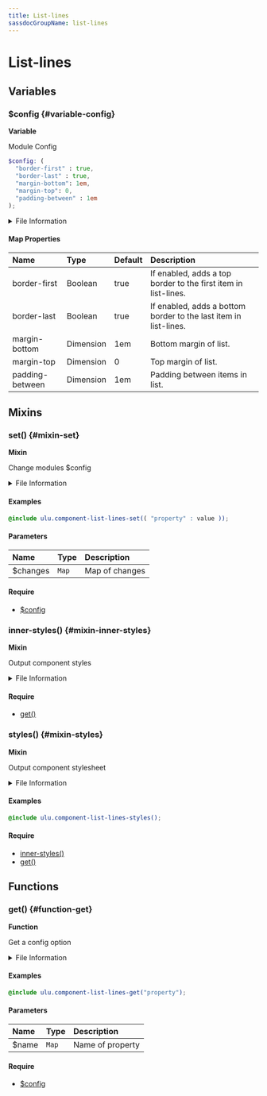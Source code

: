 ```yaml
---
title: List-lines
sassdocGroupName: list-lines
---
```



# List-lines

<div class="type-large">



</div>



## Variables




<div class="sassdoc-item-header">

###  $config {#variable-config}

  <div class="sassdoc-item-header__labels">
    <span class="tag tag--primary"><strong>Variable</strong></span>
  </div>

</div>

  

Module Config
    
    

``` scss
$config: (
  "border-first" : true,
  "border-last" : true,
  "margin-bottom": 1em,
  "margin-top": 0,
  "padding-between" : 1em
);
```
  


<details>
  <summary>File Information</summary>
  
- **File:** _list-lines.scss
- **Group:** list-lines
- **Type:** variable
- **Lines (comments):** 12-17
- **Lines (code):** 19-25

</details>

    

#### Map Properties


|Name|Type|Default|Description|
|:--|:--|:--|:--|
|border-first|Boolean|true|If enabled, adds a top border to the first item in list-lines.|
|border-last|Boolean|true|If enabled, adds a bottom border to the last item in list-lines.|
|margin-bottom|Dimension|1em|Bottom margin of list.|
|margin-top|Dimension|0|Top margin of list.|
|padding-between|Dimension|1em|Padding between items in list.|

    
  

## Mixins




<div class="sassdoc-item-header">

###  set() {#mixin-set}

  <div class="sassdoc-item-header__labels">
    <span class="tag tag--primary"><strong>Mixin</strong></span>
  </div>

</div>

  

Change modules $config
    
    


<details>
  <summary>File Information</summary>
  
- **File:** _list-lines.scss
- **Group:** list-lines
- **Type:** mixin
- **Lines (comments):** 27-30
- **Lines (code):** 32-34

</details>

    

#### Examples

      


``` scss
@include ulu.component-list-lines-set(( "property" : value ));
```
  

      

#### Parameters


|Name|Type|Description|
|:--|:--|:--|
|$changes|`Map`|Map of changes|

    

#### Require

- [$config](/sass/components/accordion/#variable-config)
  


<div class="sassdoc-item-header">

###  inner-styles() {#mixin-inner-styles}

  <div class="sassdoc-item-header__labels">
    <span class="tag tag--primary"><strong>Mixin</strong></span>
  </div>

</div>

  

Output component styles
    
    


<details>
  <summary>File Information</summary>
  
- **File:** _list-lines.scss
- **Group:** list-lines
- **Type:** mixin
- **Lines (comments):** 45-45
- **Lines (code):** 47-67

</details>

    

#### Require

- [get()](/sass/components/accordion/#function-get)
  


<div class="sassdoc-item-header">

###  styles() {#mixin-styles}

  <div class="sassdoc-item-header__labels">
    <span class="tag tag--primary"><strong>Mixin</strong></span>
  </div>

</div>

  

Output component stylesheet
    
    


<details>
  <summary>File Information</summary>
  
- **File:** _list-lines.scss
- **Group:** list-lines
- **Type:** mixin
- **Lines (comments):** 69-71
- **Lines (code):** 73-84

</details>

    

#### Examples

      


``` scss
@include ulu.component-list-lines-styles();
```
  

      

#### Require

- [inner-styles()](/sass/components/list-lines/#mixin-inner-styles)
- [get()](/sass/components/accordion/#function-get)
  
  

## Functions




<div class="sassdoc-item-header">

###  get() {#function-get}

  <div class="sassdoc-item-header__labels">
    <span class="tag tag--primary"><strong>Function</strong></span>
  </div>

</div>

  

Get a config option
    
    


<details>
  <summary>File Information</summary>
  
- **File:** _list-lines.scss
- **Group:** list-lines
- **Type:** function
- **Lines (comments):** 36-39
- **Lines (code):** 41-43

</details>

    

#### Examples

      


``` scss
@include ulu.component-list-lines-get("property");
```
  

      

#### Parameters


|Name|Type|Description|
|:--|:--|:--|
|$name|`Map`|Name of property|

    

#### Require

- [$config](/sass/components/accordion/#variable-config)
  
  
  